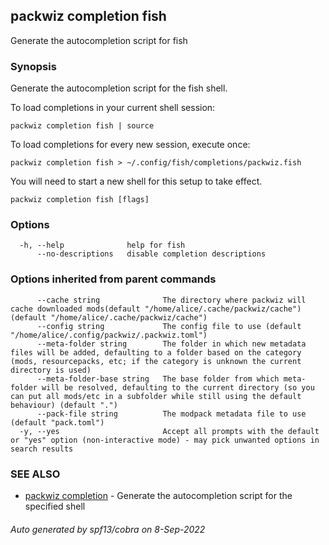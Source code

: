 ## packwiz completion fish

Generate the autocompletion script for fish

### Synopsis

Generate the autocompletion script for the fish shell.

To load completions in your current shell session:

	packwiz completion fish | source

To load completions for every new session, execute once:

	packwiz completion fish > ~/.config/fish/completions/packwiz.fish

You will need to start a new shell for this setup to take effect.


```
packwiz completion fish [flags]
```

### Options

```
  -h, --help              help for fish
      --no-descriptions   disable completion descriptions
```

### Options inherited from parent commands

```
      --cache string              The directory where packwiz will cache downloaded mods(default "/home/alice/.cache/packwiz/cache") (default "/home/alice/.cache/packwiz/cache")
      --config string             The config file to use (default "/home/alice/.config/packwiz/.packwiz.toml")
      --meta-folder string        The folder in which new metadata files will be added, defaulting to a folder based on the category (mods, resourcepacks, etc; if the category is unknown the current directory is used)
      --meta-folder-base string   The base folder from which meta-folder will be resolved, defaulting to the current directory (so you can put all mods/etc in a subfolder while still using the default behaviour) (default ".")
      --pack-file string          The modpack metadata file to use (default "pack.toml")
  -y, --yes                       Accept all prompts with the default or "yes" option (non-interactive mode) - may pick unwanted options in search results
```

### SEE ALSO

* [packwiz completion](packwiz_completion.md)	 - Generate the autocompletion script for the specified shell

###### Auto generated by spf13/cobra on 8-Sep-2022
